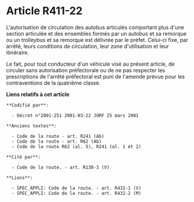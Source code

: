 # Article R411-22

L'autorisation de circulation des autobus articulés comportant plus d'une section articulée et des ensembles formés par un
autobus et sa remorque ou un trolleybus et sa remorque est délivrée par le préfet. Celui-ci fixe, par arrêté, leurs
conditions de circulation, leur zone d'utilisation et leur itinéraire.

Le fait, pour tout conducteur d'un véhicule visé au présent article, de circuler sans autorisation préfectorale ou de ne pas
respecter les prescriptions de l'arrêté préfectoral est puni de l'amende prévue pour les contraventions de la quatrième
classe.

**Liens relatifs à cet article**

	**Codifié par**:

	  - Décret n°2001-251 2001-03-22 JORF 25 mars 2001

	**Anciens textes**:

	  - Code de la route - art. R241 (Ab)
	  - Code de la route - art. R62 (Ab)
	  - Code de la route R62 (al. 5), R241 (al. 1 et 2)

	**Cité par**:

	  - Code de la route. - art. R130-3 (V)

	**Liens**:

	  - SPEC_APPLI: Code de la route. - art. R432-1 (V)
	  - SPEC_APPLI: Code de la route. - art. R432-2 (M)
